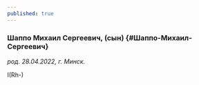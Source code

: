 ```yaml
---
published: true
---
```


### Шаппо Михаил Сергеевич, (сын)  {#Шаппо-Михаил-Сергеевич}

_род. 28.04.2022, г. Минск._

I(Rh-)
